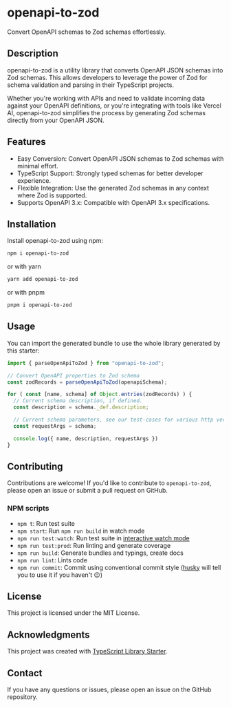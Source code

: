 # openapi-to-zod
Convert OpenAPI schemas to Zod schemas effortlessly.

## Description
openapi-to-zod is a utility library that converts OpenAPI JSON schemas into Zod schemas. This allows developers to leverage the power of Zod for schema validation and parsing in their TypeScript projects.

Whether you're working with APIs and need to validate incoming data against your OpenAPI definitions, or you're integrating with tools like Vercel AI, openapi-to-zod simplifies the process by generating Zod schemas directly from your OpenAPI JSON.

## Features
- Easy Conversion: Convert OpenAPI JSON schemas to Zod schemas with minimal effort.
- TypeScript Support: Strongly typed schemas for better developer experience.
- Flexible Integration: Use the generated Zod schemas in any context where Zod is supported.
- Supports OpenAPI 3.x: Compatible with OpenAPI 3.x specifications.

## Installation
Install openapi-to-zod using npm:

```bash
npm i openapi-to-zod
```

or with yarn
```bash
yarn add openapi-to-zod
```

or with pnpm
```bash
pnpm i openapi-to-zod
```

## Usage

You can import the generated bundle to use the whole library generated by this starter:

```javascript
import { parseOpenApiToZod } from "openapi-to-zod";

// Convert OpenAPI properties to Zod schema
const zodRecords = parseOpenApiToZod(openapiSchema);

for ( const [name, schema] of Object.entries(zodRecords) ) {
  // Current schema description, if defined.
  const description = schema._def.description;

  // Current schema parameters, see our test-cases for various http verbs both with requestBody and parameters.
  const requestArgs = schema;

  console.log({ name, description, requestArgs })
}
```


## Contributing
Contributions are welcome! If you'd like to contribute to `openapi-to-zod`, please open an issue or submit a pull request on GitHub.

### NPM scripts
 - `npm t`: Run test suite
 - `npm start`: Run `npm run build` in watch mode
 - `npm run test:watch`: Run test suite in [interactive watch mode](http://facebook.github.io/jest/docs/cli.html#watch)
 - `npm run test:prod`: Run linting and generate coverage
 - `npm run build`: Generate bundles and typings, create docs
 - `npm run lint`: Lints code
 - `npm run commit`: Commit using conventional commit style ([husky](https://github.com/typicode/husky) will tell you to use it if you haven't :wink:)

## License
This project is licensed under the MIT License.

## Acknowledgments
This project was created with [TypeScript Library Starter](https://github.com/alexjoverm/typescript-library-starter).

## Contact
If you have any questions or issues, please open an issue on the GitHub repository.

